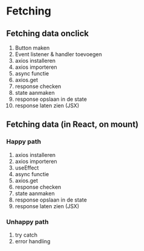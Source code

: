 # Fetching

## Fetching data onclick

1. Button maken
2. Event listener & handler toevoegen
3. axios installeren
4. axios importeren
5. async functie
6. axios.get
7. response checken
8. state aanmaken
9. response opslaan in de state
10. response laten zien (JSX)

## Fetching data (in React, on mount)

### Happy path

1. axios installeren
2. axios importeren
3. useEffect
4. async functie
5. axios.get
6. response checken
7. state aanmaken
8. response opslaan in de state
9. response laten zien (JSX)

### Unhappy path

1. try catch
2. error handling
